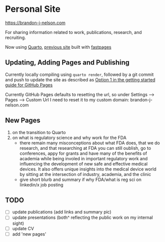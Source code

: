 # Personal Site

<https://brandon-j-nelson.com>

For sharing information related to work, publications, research, and recruiting.

Now using [Quarto](https://quarto.org), [previous site](https://github.com/bnel1201/brandon-j-nelson_old) built with [fastpages](https://github.com/fastai/fastpages)

## Updating, Adding Pages and Publishing

Currently locally compiling using `quarto render`, followed by a git commit and push to update the site as described as [Option 1 in the getting started guide for GitHub Pages](https://quarto.org/docs/publishing/github-pages.html#render-to-docs)

Currently GitHub Pages defaults to resetting the url, so under Settings --> Pages --> Custom Url I need to reset it to my custom domain: brandon-j-nelson.com

## New Pages

1. on the transition to Quarto
2. on what is regulatory science and why work for the FDA
    - there remain many misconceptions about what FDA does, that we do research, and that researching at FDA you can still oublish, go to conferences, appy for grants and have many of the benefits of academia while being involed in important regulatory work and influencing the development of new safe and effective medical devices. It also offers unique insights into the medical device world by sitting at the intersection of industry, academia, and the clinic
    - give short blurb and summary if why FDA/what is reg sci on linkedin/x job posting

## TODO

- [ ] update publications (add links and summary pic)
- [ ] update presentations (both^ reflecting the public work on my internal sight)
- [ ] update CV
- [ ] add 'new pages'
